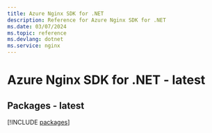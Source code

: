 ```yaml
---
title: Azure Nginx SDK for .NET
description: Reference for Azure Nginx SDK for .NET
ms.date: 03/07/2024
ms.topic: reference
ms.devlang: dotnet
ms.service: nginx
---
```

# Azure Nginx SDK for .NET - latest
## Packages - latest
[!INCLUDE [packages](nginx-index.md)]